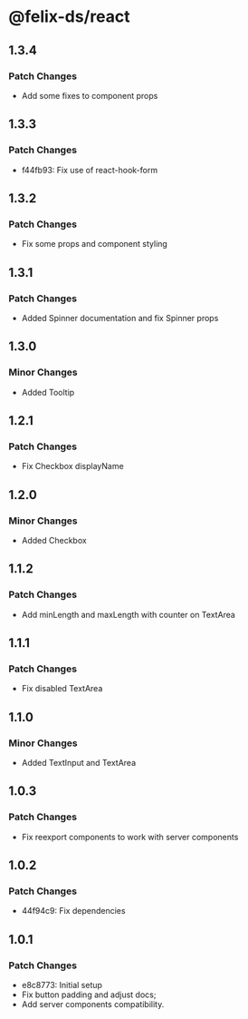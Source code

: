 # @felix-ds/react

## 1.3.4

### Patch Changes

- Add some fixes to component props

## 1.3.3

### Patch Changes

- f44fb93: Fix use of react-hook-form

## 1.3.2

### Patch Changes

- Fix some props and component styling

## 1.3.1

### Patch Changes

- Added Spinner documentation and fix Spinner props

## 1.3.0

### Minor Changes

- Added Tooltip

## 1.2.1

### Patch Changes

- Fix Checkbox displayName

## 1.2.0

### Minor Changes

- Added Checkbox

## 1.1.2

### Patch Changes

- Add minLength and maxLength with counter on TextArea

## 1.1.1

### Patch Changes

- Fix disabled TextArea

## 1.1.0

### Minor Changes

- Added TextInput and TextArea

## 1.0.3

### Patch Changes

- Fix reexport components to work with server components

## 1.0.2

### Patch Changes

- 44f94c9: Fix dependencies

## 1.0.1

### Patch Changes

- e8c8773: Initial setup
- Fix button padding and adjust docs;
- Add server components compatibility.
